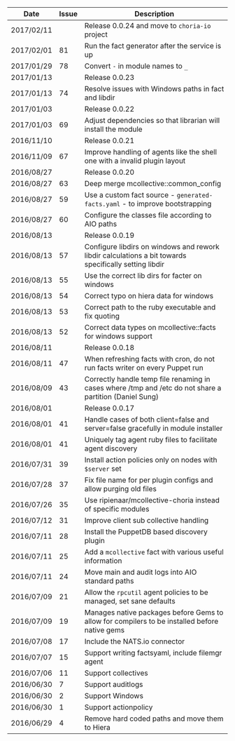 |Date      |Issue|Description                                                                                              |
|----------|-----|---------------------------------------------------------------------------------------------------------|
|2017/02/11|     |Release 0.0.24 and move to `choria-io` project                                                           |
|2017/02/01|81   |Run the fact generator after the service is up                                                           |
|2017/01/29|78   |Convert `-` in module names to `_`                                                                       |
|2017/01/13|     |Release 0.0.23                                                                                           |
|2017/01/13|74   |Resolve issues with Windows paths in fact and libdir                                                     |
|2017/01/03|     |Release 0.0.22                                                                                           |
|2017/01/03|69   |Adjust dependencies so that librarian will install the module                                            |
|2016/11/10|     |Release 0.0.21                                                                                           |
|2016/11/09|67   |Improve handling of agents like the shell one with a invalid plugin layout                               |
|2016/08/27|     |Release 0.0.20                                                                                           |
|2016/08/27|63   |Deep merge mcollective::common_config                                                                    |
|2016/08/27|59   |Use a custom fact source - `generated-facts.yaml` - to improve bootstrapping                             |
|2016/08/27|60   |Configure the classes file according to AIO paths                                                        |
|2016/08/13|     |Release 0.0.19                                                                                           |
|2016/08/13|57   |Configure libdirs on windows and rework libdir calculations a bit towards specifically setting libdir    |
|2016/08/13|55   |Use the correct lib dirs for facter on windows                                                           |
|2016/08/13|54   |Correct typo on hiera data for windows                                                                   |
|2016/08/13|53   |Correct path to the ruby executable and fix quoting                                                      |
|2016/08/13|52   |Correct data types on mcollective::facts for windows support                                             |
|2016/08/11|     |Release 0.0.18                                                                                           |
|2016/08/11|47   |When refreshing facts with cron, do not run facts writer on every Puppet run                             |
|2016/08/09|43   |Correctly handle temp file renaming in cases where /tmp and /etc do not share a partition (Daniel Sung)  |
|2016/08/01|     |Release 0.0.17                                                                                           |
|2016/08/01|41   |Handle cases of both client=false and server=false gracefully in module installer                        |
|2016/08/01|41   |Uniquely tag agent ruby files to facilitate agent discovery                                              |
|2016/07/31|39   |Install action policies only on nodes with `$server` set                                                 |
|2016/07/28|37   |Fix file name for per plugin configs and allow purging old files                                         |
|2016/07/26|35   |Use ripienaar/mcollective-choria instead of specific modules                                             |
|2016/07/12|31   |Improve client sub collective handling                                                                   |
|2016/07/11|28   |Install the PuppetDB based discovery plugin                                                              |
|2016/07/11|25   |Add a `mcollective` fact with various useful information                                                 |
|2016/07/11|24   |Move main and audit logs into AIO standard paths                                                         |
|2016/07/09|21   |Allow the `rpcutil` agent policies to be managed, set sane defaults                                      |
|2016/07/09|19   |Manages native packages before Gems to allow for compilers to be installed before native gems            |
|2016/07/08|17   |Include the NATS.io connector                                                                            |
|2016/07/07|15   |Support writing factsyaml, include filemgr agent                                                         |
|2016/07/06|11   |Support collectives                                                                                      |
|2016/06/30|7    |Support auditlogs                                                                                        |
|2016/06/30|2    |Support Windows                                                                                          |
|2016/06/30|1    |Support actionpolicy                                                                                     |
|2016/06/29|4    |Remove hard coded paths and move them to Hiera                                                           |

